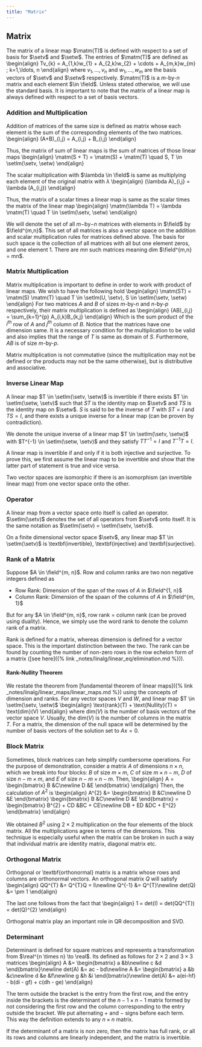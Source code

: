 ```yaml
---
title: "Matrix"
---
```


<!-- %%%%%%%%%%%%%%%%%%%%%%%%%%%%%% -->
## Matrix
The matrix of a linear map $\matm(T)$ is defined with respect to a set of basis for $\setv$ and $\setw$. The entries of $\matm(T)$ are defined as
\begin{align}
    Tv_{k} = A_{1,k}w_{1} + A_{2,k}w_{2} + \cdots + A_{m,k}w_{m} \; k=1,\ldots, n
\end{align}
where $v_{1}, \ldots, v_{n}$ and $w_{1}, \ldots, w_{m}$ are the basis vectors of $\setv$ and $\setw$ respectively. $\matm(T)$ is a $m$-by-$n$ matrix and each element $\in \field$. Unless stated otherwise, we will use the standard basis.
It is important to note that the matrix of a linear map is always defined with respect to a set of basis vectors.


<!-- %%%%%%%%%%%%%%%%%%%%%%%%%%%%%% -->
### Addition and Multiplication
Addition of matrices of the same size is defined as matrix whose each element is the sum of the corresponding elements of the two matrices.
\begin{align}
    (A+B)\_{i,j} = A_{i,j} + B_{i,j}
\end{align}

Thus, the matrix of sum of linear maps is the sum of matrices of those linear maps
\begin{align}
    \matm(S + T) = \matm(S) + \matm(T) \quad S, T \in \setlm(\setv, \setw)
\end{align}

The scalar multiplication with $\lambda \in \field$ is same as multiplying each element of the original matrix with $\lambda$
\begin{align}
    (\lambda A)\_{i,j} = \lambda (A_{i,j})
\end{align}

Thus, the matrix of a scalar times a linear map is same as the scalar times the matrix of the linear map
\begin{align}
    \matm(\lambda T) = \lambda \matm(T) \quad T \in \setlm(\setv, \setw)
\end{align}

We will denote the set of all $m-$by$-n$ matrices with elements in $\field$ by $\field^{m,n}$. This set of all matrices is also a vector space on the addition and scalar multiplication rules for matrices defined above. The basis for such space is the collection of all matrices with all but one element zeros, and one element 1. There are $mn$ such matrices meaning dim $\field^{m,n} = mn$.


<!-- %%%%%%%%%%%%%%%%%%%%%%%%%%%%%% -->
### Matrix Multiplication
Matrix multiplication is important to define in order to work with product of linear maps. We wish to have the following hold
\begin{align}
    \matm(ST) = \matm(S) \matm(T) \quad T \in \setlm(U, \setv), S \in \setlm(\setv, \setw)
\end{align}
For two matrices $A$ and $B$ of sizes $m$-by-$n$ and $n$-by-$p$ respectively, their matrix multiplication is defined as
\begin{align}
    (AB)\_{i,j} = \sum_{k=1}^{p} A_{i,k}B_{k,j}
\end{align}
Which is the sum product of the $i^{th}$ row of $A$ and $j^{th}$ column of $B$. Notice that the matrices have one dimension same. It is a necessary condition for the multiplication to be valid and also implies that the range of $T$ is same as domain of $S$. Furthermore, $AB$ is of size $m$-by-$p$.

Matrix multiplication is not commutative (since the multiplication may not be defined or the products may not be the same otherwise), but is distributive and associative.


<!-- %%%%%%%%%%%%%%%%%%%%%%%%%%%%%% -->
### Inverse Linear Map
A linear map $T \in \setlm(\setv, \setw)$ is invertible if there exists $T \in \setlm(\setw, \setv)$ such that $ST$ is the identity map on $\setv$ and $TS$ is the identity map on $\setw$. $S$ is said to be the inverse of $T$ with $ST = I$ and $TS = I$, and there exists a unique inverse for a linear map (can be proven by contradiction).

We denote the unique inverse of a linear map $T \in \setlm(\setv, \setw)$ with $T^{-1} \in \setlm(\setw, \setv)$ and they satisfy $TT^{-1} = I$ and $T^{-1}T = I$.

A linear map is invertible if and only if it is both injective and surjective. To prove this, we first assume the linear map to be invertible and show that the latter part of statement is true and vice versa.

Two vector spaces are isomorphic if there is an isomorphism (an invertible linear map) from one vector space onto the other.


<!-- %%%%%%%%%%%%%%%%%%%%%%%%%%%%%% -->
### Operator
A linear map from a vector space onto itself is called an operator. $\setlm(\setv)$ denotes the set of all operators from $\setv$ onto itself. It is the same notation as $\setlm(\setv) = \setlm(\setv, \setv)$.

On a finite dimensional vector space $\setv$, any linear map $T \in \setlm(\setv)$ is \textbf{invertible}, \textbf{injective} and \textbf{surjective}.

<!-- %%%%%%%%%%%%%%%%%%%%%%%%%%%%%% -->
### Rank of a Matrix
Suppose $A \in \field^{m, n}$. Row and column ranks are two non negative integers defined as
* Row Rank: Dimension of the span of the rows of $A$ in $\field^{1, n}$
* Column Rank: Dimension of the spaan of the columns of $A$ in $\field^{m, 1}$

But for any $A \in \field^{m, n}$, row rank $=$ column rank (can be proved using duality). Hence, we simply use the word rank to denote the column rank of a matrix.

Rank is defined for a matrix, whereas dimension is defined for a vector space. This is the important distinction between the two. The rank can be found by counting the number of non-zero rows in the row echelon form of a matrix ([see here]({% link _notes/linalg/linear_eq/elimination.md %})).

<!-- %%%%%%%%%%%%%%%%%%%%%%%%%%%%%% -->
#### Rank-Nullity Theorem
We restate the theorem from [fundamental theorem of linear maps]({% link _notes/linalg/linear_maps/linear_maps.md %}) using the concepts of dimension and ranks. For any vector spaces $V$ and $W$, and linear map $T \in \setlm(\setv, \setw)$
\begin{align}
    \text{rank}(T) + \text{Nullity}(T) = \text{dim}(V)
\end{align}
where dim$(V)$ is the number of basis vectors of the vector space $V$. Usually, the dim$(V)$ is the number of columns in the matrix $T$. For a matrix, the dimension of the null space will be determined by the number of basis vectors of the solution set to $Ax=0$.

<!-- %%%%%%%%%%%%%%%%%%%%%%%%%%%%%% -->
### Block Matrix
Sometimes, block matrices can help simplify cumbersome operations. For the purpose of demonstration, consider a matrix $A$ of dimensions $n \times n$, which we break into four blocks: $B$ of size $m \times m$, $C$ of size $m \times n-m$, $D$ of size $n-m \times m$, and $E$ of size $n-m \times n-m$. Then,
\begin{align}
    A = \begin{bmatrix}
        B &C\newline D &E
    \end{bmatrix}
\end{align}
Then, the calculation of $A^{2}$ is
\begin{align}
    A^{2} &= \begin{bmatrix}
        B &C\newline D &E
    \end{bmatrix}
    \begin{bmatrix}
        B &C\newline D &E
    \end{bmatrix} =
    \begin{bmatrix}
        B^{2} + CD &BC + CE\newline DB + ED &DC + E^{2}
    \end{bmatrix}
\end{align}

We obtained $B^{2}$ using $2 \times 2$ multiplication on the four elements of the block matrix. All the multiplications agree in terms of the dimensions. This technique is especially useful when the matrix can be broken in such a way that individual matrix are identity matrix, diagonal matrix etc.

<!-- %%%%%%%%%%%%%%%%%%%%%%%%%%%%%% -->
### Orthogonal Matrix
Orthogonal or \textbf{orthonormal} matrix is a matrix whose rows and columns are orthonormal vectors. An orthogonal matrix $Q$ will satisfy
\begin{align}
    QQ^{T} &= Q^{T}Q = I\newline
    Q^{-1} &= Q^{T}\newline
    det(Q) &= \pm 1
\end{align}

The last one follows from the fact that
\begin{align}
    1 = det(I) = det(QQ^{T}) = det(Q)^{2}
\end{align}

Orthogonal matrix play an important role in QR decomposition and SVD.

<!-- %%%%%%%%%%%%%%%%%%%%%%%%%%%%%% -->
### Determinant
Determinant is defined for square matrices and represents a transformation from $\real^{n \times n} \to \real$. Its defined as follows for $2 \times 2$ and $3 \times 3$ matrices
\begin{align}
    A &= \begin{bmatrix}
        a &b\newline c &d
    \end{bmatrix}\newline
    det(A) &= ac - bd\newline
    A &= \begin{bmatrix}
        a &b &c\newline d &e &f\newline g &h &i
    \end{bmatrix}\newline
    det(A) &= a(ei-hf) - b(di - gf) + c(dh - ge)
\end{align}

The term outside the bracket is the entry from the first row, and the entry inside the brackets is the determinant of the $n-1 \times n-1$ matrix formed by not considering the first row and the column corresponding to the entry outside the bracket. We put alternating $+$ and $-$ signs before each term. This way the definition extends to any $n \times n$ matrix.

If the determinant of a matrix is non zero, then the matrix has full rank, or all its rows and columns are linearly independent, and the matrix is invertible.
